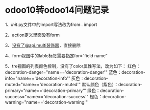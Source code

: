 # odoo10转odoo14问题记录
1、_init_.py文件中的import写法改为from . import

2、action定义里面没有<field name="view_type">form</field>

3、没有了@api.multi装饰器，直接删除

4、form视图中的lable标签需要指定for=“field name”

5、tre视图的列表颜色控制，没有了color属性写法，改为如下：
  红色：decoration-danger="name=='decoration-danger'"
  蓝色：decoration-info="name=='decoration-info'"
  灰色：decoration-muted="name=='decoration-muted'"
  默认颜色（紫色）：decoration-primary="name=='decoration-primary'"
  绿色：decoration-success="name=='decoration-success'"
  橙色：decoration-warning="name=='decoration-warning'"
